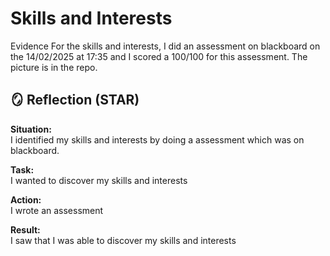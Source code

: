 # Skills and Interests
Evidence
For the skills and interests, I did an assessment on blackboard on the 14/02/2025 at 17:35 and I scored a 100/100 for this assessment. The picture is in the repo.


## 🪞 Reflection (STAR)

**Situation:**  
I identified my skills and interests by doing a assessment which was on blackboard.

**Task:**  
I wanted to discover my skills and interests

**Action:**  
I wrote an assessment

**Result:**  
I saw that I was able to discover my skills and interests
